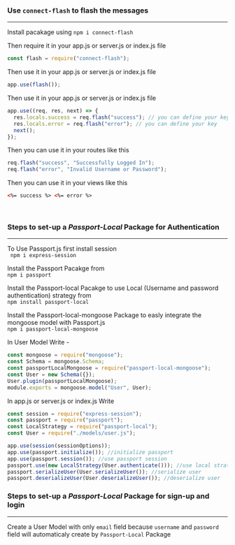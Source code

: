 ### Use `connect-flash` to flash the messages

---

Install pacakage using `npm i connect-flash` <br>

Then require it in your app.js or server.js or index.js file <br>

```javascript
const flash = require("connect-flash");
```

Then use it in your app.js or server.js or index.js file <br>

```javascript
app.use(flash());
```

Then use it in your app.js or server.js or index.js file <br>

```javascript
app.use((req, res, next) => {
  res.locals.success = req.flash("success"); // you can define your key
  res.locals.error = req.flash("error"); // you can define your key
  next();
});
```

Then you can use it in your routes like this <br>

```javascript
req.flash("success", "Successfully Logged In");
req.flash("error", "Invalid Username or Password");
```

Then you can use it in your views like this <br>

```html
<%= success %> <%= error %>
```

<br>

### Steps to set-up a _Passport-Local_ Package for Authentication

---

To Use Passport.js first install session <br>
` npm i express-session`

Install the Passport Pacakge from <br>
`npm i passport`

Install the Passport-local Pacakge to use Local (Username and password authentication) strategy from <br>`npm install passport-local`

Install the Passport-local-mongoose Package to easly integrate the mongoose model with Passport.js <br> `npm i passport-local-mongoose`

In User Model Write -

```javascript
const mongoose = require("mongoose");
const Schema = mongoose.Schema;
const passportLocalMongoose = require("passport-local-mongoose");
const User = new Schema({});
User.plugin(passportLocalMongoose);
module.exports = mongoose.model("User", User);
```

In app.js or server.js or index.js Write

```javascript
const session = require("express-session");
const passport = require("passport");
const LocalStrategy = require("passport-local");
const User = require("./models/user.js");

app.use(session(sessionOptions));
app.use(passport.initialize()); //initialize passport
app.use(passport.session()); //use passport session
passport.use(new LocalStrategy(User.authenticate())); //use local strategy
passport.serializeUser(User.serializeUser()); //serialize user
passport.deserializeUser(User.deserializeUser()); //deserialize user
```

### Steps to set-up a _Passport-Local_ Package for sign-up and login

---

Create a User Model with only `email` field because `username` and `password` field will automaticaly create by `Passport-Local` Package <br>

